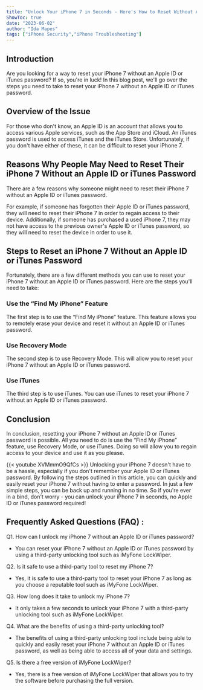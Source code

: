 ```yaml
---
title: "Unlock Your iPhone 7 in Seconds - Here's How to Reset Without Apple ID or iTunes Password!"
ShowToc: true 
date: "2023-06-02"
author: "Ida Mapes" 
tags: ["iPhone Security","iPhone Troubleshooting"]
---
```

## Introduction

Are you looking for a way to reset your iPhone 7 without an Apple ID or iTunes password? If so, you're in luck! In this blog post, we'll go over the steps you need to take to reset your iPhone 7 without an Apple ID or iTunes password.

## Overview of the Issue

For those who don't know, an Apple ID is an account that allows you to access various Apple services, such as the App Store and iCloud. An iTunes password is used to access iTunes and the iTunes Store. Unfortunately, if you don't have either of these, it can be difficult to reset your iPhone 7.

## Reasons Why People May Need to Reset Their iPhone 7 Without an Apple ID or iTunes Password

There are a few reasons why someone might need to reset their iPhone 7 without an Apple ID or iTunes password. 

For example, if someone has forgotten their Apple ID or iTunes password, they will need to reset their iPhone 7 in order to regain access to their device. Additionally, if someone has purchased a used iPhone 7, they may not have access to the previous owner's Apple ID or iTunes password, so they will need to reset the device in order to use it. 

## Steps to Reset an iPhone 7 Without an Apple ID or iTunes Password

Fortunately, there are a few different methods you can use to reset your iPhone 7 without an Apple ID or iTunes password. Here are the steps you'll need to take:

### Use the “Find My iPhone” Feature

The first step is to use the “Find My iPhone” feature. This feature allows you to remotely erase your device and reset it without an Apple ID or iTunes password. 

### Use Recovery Mode

The second step is to use Recovery Mode. This will allow you to reset your iPhone 7 without an Apple ID or iTunes password. 

### Use iTunes

The third step is to use iTunes. You can use iTunes to reset your iPhone 7 without an Apple ID or iTunes password. 

## Conclusion

In conclusion, resetting your iPhone 7 without an Apple ID or iTunes password is possible. All you need to do is use the “Find My iPhone” feature, use Recovery Mode, or use iTunes. Doing so will allow you to regain access to your device and use it as you please.

{{< youtube XVMmmO9QfCs >}} 
Unlocking your iPhone 7 doesn't have to be a hassle, especially if you don't remember your Apple ID or iTunes password. By following the steps outlined in this article, you can quickly and easily reset your iPhone 7 without having to enter a password. In just a few simple steps, you can be back up and running in no time. So if you're ever in a bind, don't worry - you can unlock your iPhone 7 in seconds, no Apple ID or iTunes password required!

## Frequently Asked Questions (FAQ) :
Q1. How can I unlock my iPhone 7 without an Apple ID or iTunes password?
- You can reset your iPhone 7 without an Apple ID or iTunes password by using a third-party unlocking tool such as iMyFone LockWiper.

Q2. Is it safe to use a third-party tool to reset my iPhone 7?
- Yes, it is safe to use a third-party tool to reset your iPhone 7 as long as you choose a reputable tool such as iMyFone LockWiper.

Q3. How long does it take to unlock my iPhone 7?
- It only takes a few seconds to unlock your iPhone 7 with a third-party unlocking tool such as iMyFone LockWiper.

Q4. What are the benefits of using a third-party unlocking tool?
- The benefits of using a third-party unlocking tool include being able to quickly and easily reset your iPhone 7 without an Apple ID or iTunes password, as well as being able to access all of your data and settings.

Q5. Is there a free version of iMyFone LockWiper?
- Yes, there is a free version of iMyFone LockWiper that allows you to try the software before purchasing the full version.


